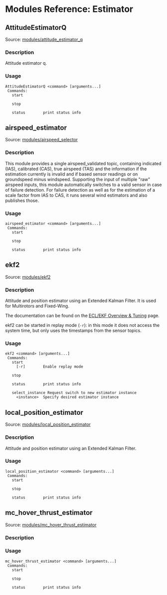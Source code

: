 # Modules Reference: Estimator

## AttitudeEstimatorQ
Source: [modules/attitude_estimator_q](https://github.com/PX4/Firmware/tree/master/src/modules/attitude_estimator_q)


### Description
Attitude estimator q.

<a id="AttitudeEstimatorQ_usage"></a>

### Usage
```
AttitudeEstimatorQ <command> [arguments...]
 Commands:
   start

   stop

   status        print status info
```
## airspeed_estimator
Source: [modules/airspeed_selector](https://github.com/PX4/Firmware/tree/master/src/modules/airspeed_selector)


### Description
This module provides a single airspeed_validated topic, containing indicated (IAS), calibrated (CAS), true airspeed (TAS) and the information if the estimation currently is invalid and if based sensor readings or on groundspeed minus windspeed. Supporting the input of multiple "raw" airspeed inputs, this module automatically switches to a valid sensor in case of failure detection. For failure detection as well as for the estimation of a scale factor from IAS to CAS, it runs several wind estimators and also publishes those.

<a id="airspeed_estimator_usage"></a>

### Usage
```
airspeed_estimator <command> [arguments...]
 Commands:
   start

   stop

   status        print status info
```
## ekf2
Source: [modules/ekf2](https://github.com/PX4/Firmware/tree/master/src/modules/ekf2)


### Description
Attitude and position estimator using an Extended Kalman Filter. It is used for Multirotors and Fixed-Wing.

The documentation can be found on the [ECL/EKF Overview & Tuning](https://docs.px4.io/master/en/advanced_config/tuning_the_ecl_ekf.html) page.

ekf2 can be started in replay mode (`-r`): in this mode it does not access the system time, but only uses the timestamps from the sensor topics.

<a id="ekf2_usage"></a>

### Usage
```
ekf2 <command> [arguments...]
 Commands:
   start
     [-r]        Enable replay mode

   stop

   status        print status info

   select_instance Request switch to new estimator instance
     <instance>  Specify desired estimator instance
```
## local_position_estimator
Source: [modules/local_position_estimator](https://github.com/PX4/Firmware/tree/master/src/modules/local_position_estimator)


### Description
Attitude and position estimator using an Extended Kalman Filter.

<a id="local_position_estimator_usage"></a>

### Usage
```
local_position_estimator <command> [arguments...]
 Commands:
   start

   stop

   status        print status info
```
## mc_hover_thrust_estimator
Source: [modules/mc_hover_thrust_estimator](https://github.com/PX4/Firmware/tree/master/src/modules/mc_hover_thrust_estimator)


### Description

<a id="mc_hover_thrust_estimator_usage"></a>

### Usage
```
mc_hover_thrust_estimator <command> [arguments...]
 Commands:
   start

   stop

   status        print status info
```
